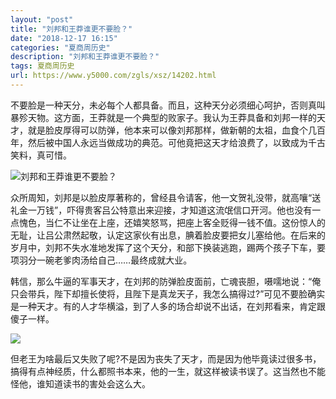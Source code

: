 ```yaml
---
layout: "post"
title: "刘邦和王莽谁更不要脸？"
date: "2018-12-17 16:15"
categories: "夏商周历史"
description: "刘邦和王莽谁更不要脸？"
tags: 夏商周历史
url: https://www.y5000.com/zgls/xsz/14202.html
---
```






不要脸是一种天分，未必每个人都具备。而且，这种天分必须细心呵护，否则真叫暴殄天物。这方面，王莽就是一个典型的败家子。我认为王莽具备和刘邦一样的天才，就是脸皮厚得可以防弹，他本来可以像刘邦那样，做新朝的太祖，血食个几百年，然后被中国人永远当做成功的典范。可他竟把这天才给浪费了，以致成为千古笑料，真可惜。

![刘邦和王莽谁更不要脸？](/uploads/allimg/170220/6-1F22014435E15.JPG)

众所周知，刘邦是以脸皮厚著称的，曾经县令请客，他一文贺礼没带，就高嚷“送礼金一万钱”，吓得贵客吕公特意出来迎接，才知道这流氓信口开河。他也没有一点愧色，当仁不让坐在上座，还嬉笑怒骂，把座上客全贬得一钱不值。这份惊人的无耻，让吕公肃然起敬，认定这家伙有出息，腆着脸皮要把女儿塞给他。在后来的岁月中，刘邦不失水准地发挥了这个天分，和部下换装逃跑，踢两个孩子下车，要项羽分一碗老爹肉汤给自己……最终成就大业。

韩信，那么牛逼的军事天才，在刘邦的防弹脸皮面前，亡魂丧胆，嗫嚅地说：“俺只会带兵，陛下却擅长使将，且陛下是真龙天子，我怎么搞得过?”可见不要脸确实是一种天才。有的人才华横溢，到了人多的场合却说不出话，在刘邦看来，肯定跟傻子一样。

![](/uploads/allimg/170220/6-1F22014451a63.JPG)

但老王为啥最后又失败了呢?不是因为丧失了天才，而是因为他毕竟读过很多书，搞得有点神经质，什么都照书本来，他的一生，就这样被读书误了。这当然也不能怪他，谁知道读书的害处会这么大。
